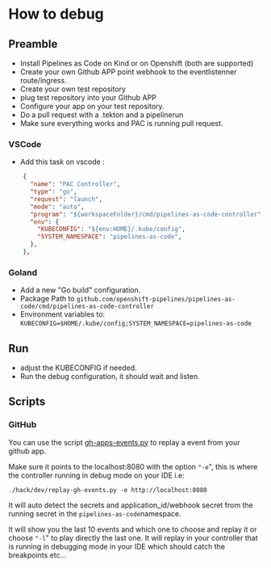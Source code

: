 # How to debug

## Preamble

* Install Pipelines as Code on Kind or on Openshift (both are supported)
* Create your own Github APP point webhook to the eventlistenner route/ingress.
* Create your own test repository
* plug test repository into your Github APP
* Configure your app on your test repository.
* Do a pull request with a .tekton and a pipelinerun
* Make sure everything works and PAC is running pull request.

### VSCode

* Add this task on vscode :

```json
    {
      "name": "PAC Controller",
      "type": "go",
      "request": "launch",
      "mode": "auto",
      "program": "${workspaceFolder}/cmd/pipelines-as-code-controller",
      "env": {
        "KUBECONFIG": "${env:HOME}/.kube/config",
        "SYSTEM_NAMESPACE": "pipelines-as-code",
      },
    },
```

### Goland

* Add a new "Go build" configuration.
* Package Path to `github.com/openshift-pipelines/pipelines-as-code/cmd/pipelines-as-code-controller`
* Environment variables to: `KUBECONFIG=$HOME/.kube/config;SYSTEM_NAMESPACE=pipelines-as-code`

## Run

* adjust the KUBECONFIG if needed.
* Run the debug configuration, it should wait and listen.

## Scripts

### GitHub

You can use the script [gh-apps-events.py](./gh-apps-events.py) to replay a
event from your github app.

Make sure it points to the localhost:8080 with the option `"-e`", this is where
the controller running in debug mode on your IDE i.e:

`./hack/dev/replay-gh-events.py -e http://localhost:8080`

It will auto detect the secrets and application_id/webhook secret from the
running secret in the `pipelines-as-code`namespace.

It will show you the last 10 events and which one to choose and replay it or
choose `"-l`" to play directly the last one. It will replay in your controller
that is running in debugging mode in your IDE which should catch the
breakpoints etc...
